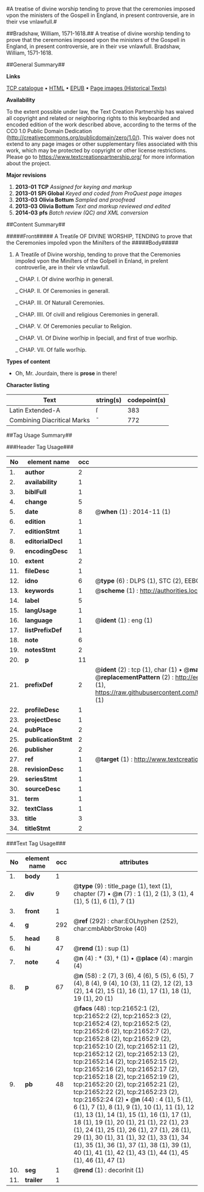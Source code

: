 #A treatise of divine worship tending to prove that the ceremonies imposed vpon the ministers of the Gospell in England, in present controversie, are in their vse vnlawfull.#

##Bradshaw, William, 1571-1618.##
A treatise of divine worship tending to prove that the ceremonies imposed vpon the ministers of the Gospell in England, in present controversie, are in their vse vnlawfull.
Bradshaw, William, 1571-1618.

##General Summary##

**Links**

[TCP catalogue](http://www.ota.ox.ac.uk/tcp/)  • 
[HTML](http://tei.it.ox.ac.uk/tcp/Texts-HTML/free/A16/A16620.html)  • 
[EPUB](http://tei.it.ox.ac.uk/tcp/Texts-EPUB/free/A16/A16620.epub) • 
[Page images (Historical Texts)](https://historicaltexts.jisc.ac.uk/eebo-99856129e)

**Availability**

To the extent possible under law, the Text Creation Partnership has waived all copyright and related or neighboring rights to this keyboarded and encoded edition of the work described above, according to the terms of the CC0 1.0 Public Domain Dedication (http://creativecommons.org/publicdomain/zero/1.0/). This waiver does not extend to any page images or other supplementary files associated with this work, which may be protected by copyright or other license restrictions. Please go to https://www.textcreationpartnership.org/ for more information about the project.

**Major revisions**

1. __2013-01__ __TCP__ *Assigned for keying and markup*
1. __2013-01__ __SPi Global__ *Keyed and coded from ProQuest page images*
1. __2013-03__ __Olivia Bottum__ *Sampled and proofread*
1. __2013-03__ __Olivia Bottum__ *Text and markup reviewed and edited*
1. __2014-03__ __pfs__ *Batch review (QC) and XML conversion*

##Content Summary##

#####Front#####
A Treatiſe OF DIVINE WORSHIP, TENDING to prove that the Ceremonies impoſed vpon the Miniſters of the
#####Body#####

1. A Treatiſe of Divine worship, tending to prove that the Ceremonies impoſed vpon the Miniſters of the Goſpell in Enland, in preſent controverſie, are in their vſe vnlawfull.

    _ CHAP. I. Of divine worſhip in generall.

    _ CHAP. II. Of Ceremonies in generall.

    _ CHAP. III. Of Naturall Ceremonies.

    _ CHAP. IIII. Of civill and religious Ceremonies in generall.

    _ CHAP. V. Of Ceremonies peculiar to Religion.

    _ CHAP. VI. Of Divine worſhip in ſpeciall, and first of true worſhip.

    _ CHAP. VII. Of falſe worſhip.

**Types of content**

  * Oh, Mr. Jourdain, there is **prose** in there!

**Character listing**


|Text|string(s)|codepoint(s)|
|---|---|---|
|Latin Extended-A|ſ|383|
|Combining             Diacritical Marks|̄|772|

##Tag Usage Summary##

###Header Tag Usage###

|No|element name|occ|attributes|
|---|---|---|---|
|1.|__author__|2||
|2.|__availability__|1||
|3.|__biblFull__|1||
|4.|__change__|5||
|5.|__date__|8| @__when__ (1) : 2014-11 (1)|
|6.|__edition__|1||
|7.|__editionStmt__|1||
|8.|__editorialDecl__|1||
|9.|__encodingDesc__|1||
|10.|__extent__|2||
|11.|__fileDesc__|1||
|12.|__idno__|6| @__type__ (6) : DLPS (1), STC (2), EEBO-CITATION (1), PROQUEST (1), VID (1)|
|13.|__keywords__|1| @__scheme__ (1) : http://authorities.loc.gov/ (1)|
|14.|__label__|5||
|15.|__langUsage__|1||
|16.|__language__|1| @__ident__ (1) : eng (1)|
|17.|__listPrefixDef__|1||
|18.|__note__|6||
|19.|__notesStmt__|2||
|20.|__p__|11||
|21.|__prefixDef__|2| @__ident__ (2) : tcp (1), char (1)  •  @__matchPattern__ (2) : ([0-9\-]+):([0-9IVX]+) (1), (.+) (1)  •  @__replacementPattern__ (2) : http://eebo.chadwyck.com/downloadtiff?vid=$1&page=$2 (1), https://raw.githubusercontent.com/textcreationpartnership/Texts/master/tcpchars.xml#$1 (1)|
|22.|__profileDesc__|1||
|23.|__projectDesc__|1||
|24.|__pubPlace__|2||
|25.|__publicationStmt__|2||
|26.|__publisher__|2||
|27.|__ref__|1| @__target__ (1) : http://www.textcreationpartnership.org/docs/. (1)|
|28.|__revisionDesc__|1||
|29.|__seriesStmt__|1||
|30.|__sourceDesc__|1||
|31.|__term__|1||
|32.|__textClass__|1||
|33.|__title__|3||
|34.|__titleStmt__|2||


###Text Tag Usage###

|No|element name|occ|attributes|
|---|---|---|---|
|1.|__body__|1||
|2.|__div__|9| @__type__ (9) : title_page (1), text (1), chapter (7)  •  @__n__ (7) : 1 (1), 2 (1), 3 (1), 4 (1), 5 (1), 6 (1), 7 (1)|
|3.|__front__|1||
|4.|__g__|292| @__ref__ (292) : char:EOLhyphen (252), char:cmbAbbrStroke (40)|
|5.|__head__|8||
|6.|__hi__|47| @__rend__ (1) : sup (1)|
|7.|__note__|4| @__n__ (4) : * (3), † (1)  •  @__place__ (4) : margin (4)|
|8.|__p__|67| @__n__ (58) : 2 (7), 3 (6), 4 (6), 5 (5), 6 (5), 7 (4), 8 (4), 9 (4), 10 (3), 11 (2), 12 (2), 13 (2), 14 (2), 15 (1), 16 (1), 17 (1), 18 (1), 19 (1), 20 (1)|
|9.|__pb__|48| @__facs__ (48) : tcp:21652:1 (2), tcp:21652:2 (2), tcp:21652:3 (2), tcp:21652:4 (2), tcp:21652:5 (2), tcp:21652:6 (2), tcp:21652:7 (2), tcp:21652:8 (2), tcp:21652:9 (2), tcp:21652:10 (2), tcp:21652:11 (2), tcp:21652:12 (2), tcp:21652:13 (2), tcp:21652:14 (2), tcp:21652:15 (2), tcp:21652:16 (2), tcp:21652:17 (2), tcp:21652:18 (2), tcp:21652:19 (2), tcp:21652:20 (2), tcp:21652:21 (2), tcp:21652:22 (2), tcp:21652:23 (2), tcp:21652:24 (2)  •  @__n__ (44) : 4 (1), 5 (1), 6 (1), 7 (1), 8 (1), 9 (1), 10 (1), 11 (1), 12 (1), 13 (1), 14 (1), 15 (1), 16 (1), 17 (1), 18 (1), 19 (1), 20 (1), 21 (1), 22 (1), 23 (1), 24 (1), 25 (1), 26 (1), 27 (1), 28 (1), 29 (1), 30 (1), 31 (1), 32 (1), 33 (1), 34 (1), 35 (1), 36 (1), 37 (1), 38 (1), 39 (1), 40 (1), 41 (1), 42 (1), 43 (1), 44 (1), 45 (1), 46 (1), 47 (1)|
|10.|__seg__|1| @__rend__ (1) : decorInit (1)|
|11.|__trailer__|1||
